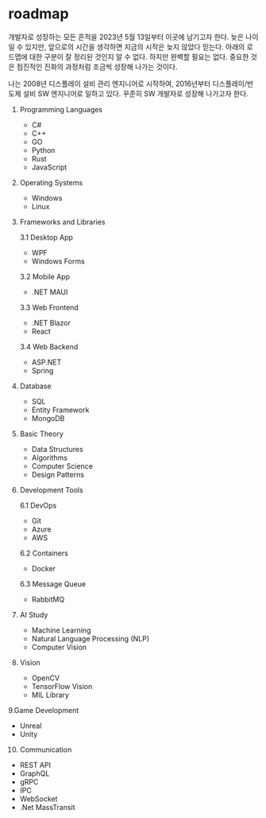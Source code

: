 # roadmap

개발자로 성장하는 모든 흔적을 2023년 5월 13일부터 이곳에 남기고자 한다. 
늦은 나이일 수 있지만, 앞으로의 시간을 생각하면 지금의 시작은 늦지 않았다 믿는다.
아래의 로드맵에 대한 구분이 잘 정리된 것인지 알 수 없다. 
하지만 완벽할 필요는 없다. 
중요한 것은 점진적인 진화의 과정처럼 조금씩 성장해 나가는 것이다.

나는 2008년 디스플레이 설비 관리 엔지니어로 시작하여,
2016년부터 디스플레이/반도체 설비 SW 엔지니어로 일하고 있다. 
꾸준히 SW 개발자로 성장해 나가고자 한다.

1. Programming Languages
   - C#
   - C++
   - GO
   - Python
   - Rust
   - JavaScript

2. Operating Systems
   - Windows
   - Linux

3. Frameworks and Libraries

   3.1 Desktop App
      - WPF
      - Windows Forms
     
   3.2 Mobile App
      - .NET MAUI
     
   3.3 Web Frontend
      - .NET Blazor
      - React
     
   3.4 Web Backend
      - ASP.NET
      - Spring
     
4. Database
   - SQL
   - Entity Framework
   - MongoDB

5. Basic Theory
   - Data Structures
   - Algorithms
   - Computer Science
   - Design Patterns

6. Development Tools

   6.1 DevOps
      - Git
      - Azure
      - AWS

   6.2 Containers
      - Docker

   6.3 Message Queue
      - RabbitMQ

7. AI Study
   - Machine Learning
   - Natural Language Processing (NLP)
   - Computer Vision

8. Vision
   - OpenCV
   - TensorFlow Vision
   - MIL Library
 
9.Game Development
   - Unreal
   - Unity

10. Communication
   - REST API
   - GraphQL
   - gRPC
   - IPC
   - WebSocket
   - .Net MassTransit

